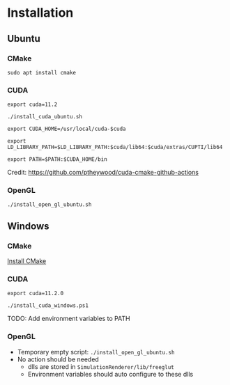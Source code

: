 # Installation

## Ubuntu

### CMake
``sudo apt install cmake``

### CUDA
``export cuda=11.2``

``./install_cuda_ubuntu.sh``

``export CUDA_HOME=/usr/local/cuda-$cuda``

``export LD_LIBRARY_PATH=$LD_LIBRARY_PATH:$cuda/lib64:$cuda/extras/CUPTI/lib64``

``export PATH=$PATH:$CUDA_HOME/bin``

Credit: https://github.com/ptheywood/cuda-cmake-github-actions

### OpenGL
```./install_open_gl_ubuntu.sh```

## Windows

### CMake
[Install CMake](https://cmake.org/install/)

### CUDA
``export cuda=11.2.0``

``./install_cuda_windows.ps1``

TODO: Add environment variables to PATH

### OpenGL
- Temporary empty script: ```./install_open_gl_ubuntu.sh```
- No action should be needed
  - dlls are stored in `SimulationRenderer/lib/freeglut`
  - Environment variables should auto configure to these dlls